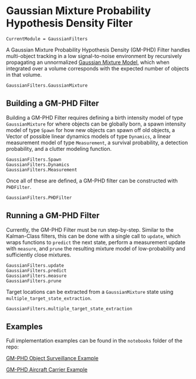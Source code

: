 # Gaussian Mixture Probability Hypothesis Density Filter

```@meta
CurrentModule = GaussianFilters
```

A Gaussian Mixture Probability Hypothesis Density (GM-PHD) Filter handles multi-object tracking in a low signal-to-noise environment by recursively propagating an unnormalized [Gaussian Mixture Model](https://en.wikipedia.org/wiki/Mixture_model#Multivariate_Gaussian_mixture_model), which when integrated over a volume corresponds with the expected number of objects in that volume.

```@docs
GaussianFilters.GaussianMixture
```

## Building a GM-PHD Filter

Building a GM-PHD Filter requires defining a birth intensity model of type `GaussianMixture` for where objects can be globally born, a spawn intensity model of type `Spawn` for how new objects can spawn off old objects, a Vector of possible linear dynamics models of type `Dynamics`, a linear measurement model of type `Measurement`, a survival probability, a detection probability, and a clutter modeling function.

```@docs
GaussianFilters.Spawn
GaussianFilters.Dynamics
GaussianFilters.Measurement
```

Once all of these are defined, a GM-PHD filter can be constructed with `PHDFilter`.

```@docs
GaussianFilters.PHDFilter
```

## Running a GM-PHD Filter

Currently, the GM-PHD Filter must be run step-by-step. Similar to the Kalman-Class filters, this can be done with a single call to `update`, which wraps functions to `predict` the next state, perform a measurement update with `measure`, and `prune` the resulting mixture model of low-probability and sufficiently close mixtures.

```@docs
GaussianFilters.update
GaussianFilters.predict
GaussianFilters.measure
GaussianFilters.prune
```
Target locations can be extracted from a `GaussianMixture` state using `multiple_target_state_extraction`.

```@docs
GaussianFilters.multiple_target_state_extraction
```

## Examples

Full implementation examples can be found in the `notebooks` folder of the repo:

[GM-PHD Object Surveillance Example](https://github.com/sisl/GaussianFilters.jl/blob/master/notebooks/GMPHD_SurveillanceExample.ipynb)

[GM-PHD Aircraft Carrier Example](https://github.com/sisl/GaussianFilters.jl/blob/master/notebooks/GMPHD_AircraftCarrierExample.ipynb)
